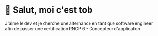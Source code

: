 # 👋 Salut, moi c'est tob

J'aime le dev et je cherche une alternance en tant que software engineer afin de passer une certification RNCP 6 - Concepteur d'application
<!---
tob-0/tob-0 is a ✨ special ✨ repository because its `README.md` (this file) appears on your GitHub profile.
You can click the Preview link to take a look at your changes.
--->
